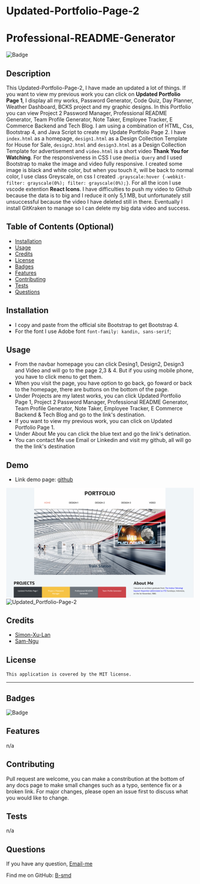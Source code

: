 # Updated-Portfolio-Page-2

#  Professional-README-Generator
  ![Badge](https://img.shields.io/badge/License-MIT-blue.svg)

## Description

This Updated-Portfolio-Page-2, I have made an updated a lot of things. If you want to view my previous work you can click on **Updated Portfolio Page 1**, I display all my works, Password Generator, Code Quiz, Day Planner, Weather Dashboard, BCKS project and my graphic designs. In this Portfolio you can view Project 2 Password Manager, Professional README Generator, Team Profile Generator, Note Taker, Employee Tracker, E Commerce Backend and Tech Blog. I am using a combination of HTML, Css, Bootstrap 4, and Java Script to create my Update Portfolio Page 2. I have `index.html` as a homepage, `design1.html` as a Design Collection Template for House for Sale, `design2.html` and `design3.html` as a Design Collection Template for advertisement and `video.html` is a short video **Thank You for Watching**.  For the responsiveness in CSS I use `@media Query` and I used Bootstrap to make the image and video fully responsive. I created some image is black and white color, but when you touch it, will be back to normal color, I use class Greyscale, on css I created `.grayscale:hover {-webkit-filter: grayscale(0%); filter: grayscale(0%);}`. For all the icon I use vscode extention **React Icons**. I have difficulties to push my video to Github because the data is to big and I reduce it only 5,1 MB, but unfortunately still unsuccessful because the video I have deleted still in there. Eventually I install GitKraken to manage so I can delete my big data video and success. 

## Table of Contents (Optional)

- [Installation](#installation)
- [Usage](#usage)
- [Credits](#credits)
- [License](#license)
- [Badges](#badges)
- [Features](#features)
- [Contributing](#contributing)
- [Tests](#tests)
- [Questions](#questions)

## Installation

- I copy and paste from the official site Bootstrap to get Bootstrap 4.
- For the font I use Adobe font `font-family: kandin, sans-serif`;


## Usage

- From the navbar homepage you can click Desing1, Design2, Design3 and Video and will go to the page 2,3 & 4. But if you using mobile phone, you have to click menu to get them.
- When you visit the page, you have option to go back, go foward or back to the homepage, there are buttons on the bottom of the page.
- Under Projects are my latest works, you can click Updated Portfolio Page 1, Project 2 Password Manager, Professional README Generator, Team Profile Generator, Note Taker, Employee Tracker, E Commerce Backend & Tech Blog and go to the link's destination.
- If you want to view my previous work, you can click on Updated Portfolio Page 1.
- Under About Me you can click the blue text and go the link's detination.
- You can contact Me use Email or Linkedin and visit my github, all will go the the link's destination

## Demo

- Link demo page: [github](https://b-smd.github.io/Updated-Portfolio-Page-2/)

![Updated-Portfolio-Page-2](./img/ScreenShot1.png)
![Updated_Portfolio-Page-2](./img/ScreenShot2.png)

## Credits

- [Simon-Xu-Lan](https://github.com/Simon-Xu-Lan)
- [Sam-Ngu](https://github.com/sam-ngu)


## License
    This application is covered by the MIT license.

---
## Badges
![Badge](https://img.shields.io/badge/License-MIT-blue.svg)

## Features

n/a

## Contributing

Pull request are welcome, you can make a constribution at the bottom of any docs page to make small changes such as a typo, sentence fix or a broken link. For major changes, please open an issue first to discuss what you would like to change.

## Tests

n/a

## Questions

If you have any question, [Email-me](djaja@iinet.net.au) 

Find me on GitHub: [B-smd](https://github.com/B-smd)   




